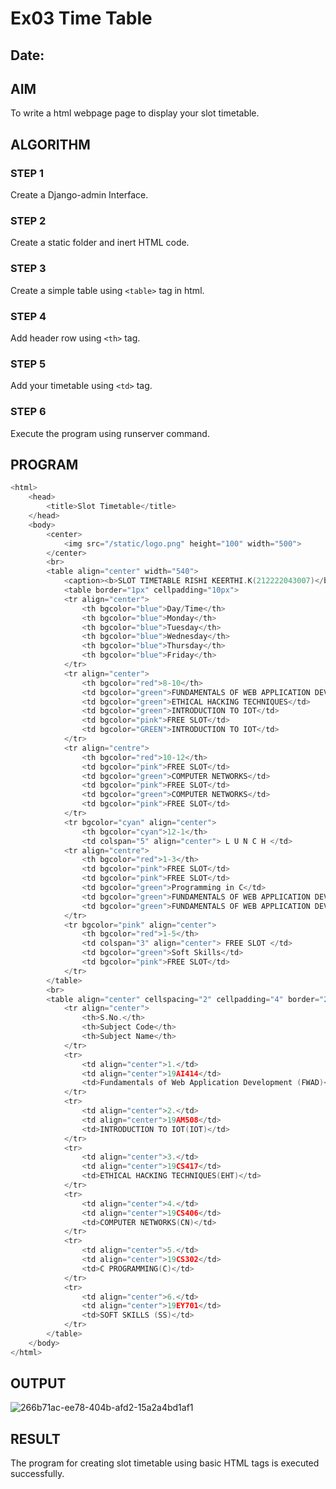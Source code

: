 # Ex03 Time Table
## Date:

## AIM
To write a html webpage page to display your slot timetable.

## ALGORITHM
### STEP 1
Create a Django-admin Interface.

### STEP 2
Create a static folder and inert HTML code.

### STEP 3
Create a simple table using ```<table>``` tag in html.

### STEP 4
Add header row using ```<th>``` tag.

### STEP 5
Add your timetable using ```<td>``` tag.

### STEP 6
Execute the program using runserver command.

## PROGRAM
```C
<html>
    <head>
        <title>Slot Timetable</title>
    </head>
    <body>
        <center>
            <img src="/static/logo.png" height="100" width="500">
        </center>
        <br>
        <table align="center" width="540">
            <caption><b>SLOT TIMETABLE RISHI KEERTHI.K(212222043007)</b></caption>
            <table border="1px" cellpadding="10px"> 
            <tr align="center">
                <th bgcolor="blue">Day/Time</th>
                <th bgcolor="blue">Monday</th>
                <th bgcolor="blue">Tuesday</th>
                <th bgcolor="blue">Wednesday</th>
                <th bgcolor="blue">Thursday</th>
                <th bgcolor="blue">Friday</th>
            </tr>
            <tr align="center">
                <th bgcolor="red">8-10</th>
                <td bgcolor="green">FUNDAMENTALS OF WEB APPLICATION DEVLOPMENT</td>
                <td bgcolor="green">ETHICAL HACKING TECHNIQUES</td>
                <td bgcolor="green">INTRODUCTION TO IOT</td>
                <td bgcolor="pink">FREE SLOT</td>
                <td bgcolor="GREEN">INTRODUCTION TO IOT</td>
            </tr>
            <tr align="centre">
                <th bgcolor="red">10-12</th>
                <td bgcolor="pink">FREE SLOT</td>
                <td bgcolor="green">COMPUTER NETWORKS</td>
                <td bgcolor="pink">FREE SLOT</td>
                <td bgcolor="green">COMPUTER NETWORKS</td>
                <td bgcolor="pink">FREE SLOT</td>
            </tr>
            <tr bgcolor="cyan" align="center">
                <th bgcolor="cyan">12-1</th>
                <td colspan="5" align="center"> L U N C H </td>
            <tr align="centre">
                <th bgcolor="red">1-3</th>
                <td bgcolor="pink">FREE SLOT</td>
                <td bgcolor="pink">FREE SLOT</td>
                <td bgcolor="green">Programming in C</td>
                <td bgcolor="green">FUNDAMENTALS OF WEB APPLICATION DEVLOPMENT</td>
                <td bgcolor="green">FUNDAMENTALS OF WEB APPLICATION DEVLOPMENT</td>
            </tr>
            <tr bgcolor="pink" align="center">
                <th bgcolor="red">1-5</th>
                <td colspan="3" align="center"> FREE SLOT </td>
                <td bgcolor="green">Soft Skills</td>
                <td bgcolor="pink">FREE SLOT</td>
            </tr>
        </table>
        <br>
        <table align="center" cellspacing="2" cellpadding="4" border="2">
            <tr align="center">
                <th>S.No.</th>
                <th>Subject Code</th>
                <th>Subject Name</th>
            </tr> 
            <tr>
                <td align="center">1.</td>
                <td align="center">19AI414</td>
                <td>Fundamentals of Web Application Development (FWAD)</td>
            </tr>
            <tr>
                <td align="center">2.</td>
                <td align="center">19AM508</td>
                <td>INTRODUCTION TO IOT(IOT)</td>
            </tr>
            <tr>
                <td align="center">3.</td>
                <td align="center">19CS417</td>
                <td>ETHICAL HACKING TECHNIQUES(EHT)</td>
            </tr>
            <tr>
                <td align="center">4.</td>
                <td align="center">19CS406</td>
                <td>COMPUTER NETWORKS(CN)</td>
            </tr>
            <tr>
                <td align="center">5.</td>
                <td align="center">19CS302</td>
                <td>C PROGRAMMING(C)</td>
            </tr>
            <tr>
                <td align="center">6.</td>
                <td align="center">19EY701</td>
                <td>SOFT SKILLS (SS)</td>
            </tr>
        </table>
    </body>
</html>
```


## OUTPUT
![266b71ac-ee78-404b-afd2-15a2a4bd1af1](https://github.com/RISHIKEERTHI14605/slot/assets/147148903/26c15f50-429c-468f-b89a-8c1aa72be871)


## RESULT
The program for creating slot timetable using basic HTML tags is executed successfully.
